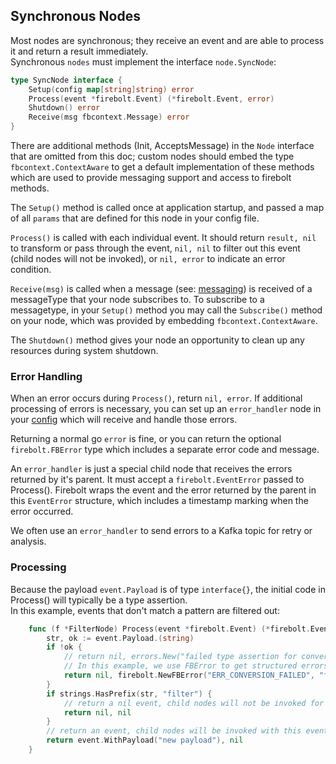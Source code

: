 ## Synchronous Nodes

Most nodes are synchronous; they receive an event and are able to process it and return a result immediately.  
Synchronous `nodes` must implement the interface `node.SyncNode`:

```go
type SyncNode interface {
	Setup(config map[string]string) error
	Process(event *firebolt.Event) (*firebolt.Event, error)
	Shutdown() error
	Receive(msg fbcontext.Message) error
}
```

There are additional methods (Init, AcceptsMessage) in the `Node` interface that are omitted from this doc; custom nodes 
should embed the type `fbcontext.ContextAware` to get a default implementation of these methods which are used to 
provide messaging support and access to firebolt methods.

The `Setup()` method is called once at application startup, and passed a map of all `params` that are defined for this 
node in your config file.  

`Process()` is called with each individual event.   It should return `result, nil` to transform or pass through the event, 
`nil, nil` to filter out this event (child nodes will not be invoked), or `nil, error` to indicate an error condition.

`Receive(msg)` is called when a message (see: [messaging](messaging.md)) is received of a messageType that your node 
subscribes to.   To subscribe to a messagetype, in your `Setup()` method you may call the `Subscribe()` method on your 
node, which was provided by embedding `fbcontext.ContextAware`.

The `Shutdown()` method gives your node an opportunity to clean up any resources during system shutdown.

### Error Handling
When an error occurs during `Process()`, return `nil, error`.  If additional processing of errors is necessary, you can
set up an `error_handler` node in your [config](config.md) which will receive and handle those errors.

Returning a normal go `error` is fine, or you can return the optional `firebolt.FBError` type which includes a separate error 
code and message.

An `error_handler` is just a special child node that receives the errors returned by it's parent.  It must accept a 
`firebolt.EventError` passed to Process().   Firebolt wraps the event and the error returned by the parent in this 
`EventError` structure, which includes a timestamp marking when the error occurred.

We often use an `error_handler` to send errors to a Kafka topic for retry or analysis.

### Processing
Because the payload `event.Payload` is of type  `interface{}`, the initial code in Process() will typically be a type assertion.   
In this example, events that don't match a pattern are filtered out:

```go
    func (f *FilterNode) Process(event *firebolt.Event) (*firebolt.Event, error) {
        str, ok := event.Payload.(string)
        if !ok {
            // return nil, errors.New("failed type assertion for conversion to string")
            // In this example, we use FBError to get structured errors in our error_handler output
            return nil, firebolt.NewFBError("ERR_CONVERSION_FAILED", "failed type assertion for conversion to string")
        }
        if strings.HasPrefix(str, "filter") {
            // return a nil event, child nodes will not be invoked for this event
            return nil, nil
        }
        // return an event, child nodes will be invoked with this event
        return event.WithPayload("new payload"), nil
    }
```
